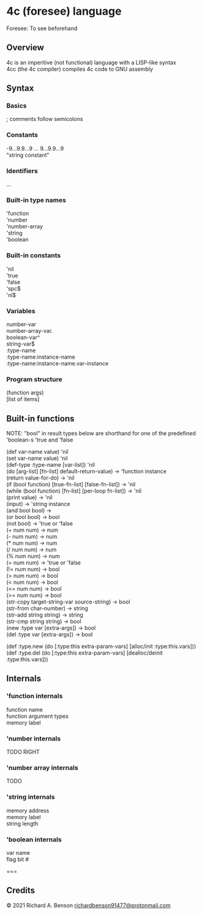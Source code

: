 4c (foresee) language
=======================
Foresee: To see beforehand

## Overview
4c is an imperitive (not functional) language with a LISP-like syntax  
4cc (the 4c compiler) compiles 4c code to GNU assembly

## Syntax
### Basics
; comments follow semicolons
### Constants
-9...9.9...9 ... 9...9.9...9  
"string constant"
### Identifiers
...  
### Built-in type names
'function  
'number  
'number-array  
'string   
'boolean  
### Built-in constants
'nil  
'true  
'false  
'spc$  
'nl$  
### Variables
number-var  
number-array-var.  
boolean-var^  
string-var$  
:type-name  
:type-name:instance-name  
:type-name:instance-name.var-instance  
### Program structure
(function args)  
[list of items]  

## Built-in functions
NOTE: "bool" in result types below are shorthand for one of the predefined 'boolean-s 'true and 'false  
  
(def var-name value) 'nil  
(set var-name value) 'nil  
(def-type :type-name [var-list]) 'nil  
(do [arg-list] [fn-list] default-return-value) -> 'function instance  
(return value-for-do) -> 'nil  
(if (bool function) [true-fn-list] [false-fn-list]) -> 'nil  
(while (bool function) [fn-list] [per-loop fn-list]) -> 'nil  
(print value) -> 'nil  
(input) -> 'string instance  
(and bool bool) ->   
(or bool bool) -> bool  
(not bool) -> 'true or 'false  
(+ num num) -> num  
(- num num) -> num  
(* num num) -> num  
(/ num num) -> num  
(% num num) -> num  
(= num num) -> 'true or 'false  
(!= num num) -> bool  
(> num num) -> bool  
(< num num) -> bool  
(<= num num) -> bool  
(>= num num) -> bool  
(str-copy target-string-var source-string) -> bool  
(str-from char-number) -> string  
(str-add string string) -> string  
(str-cmp string string) -> bool  
(new :type var [extra-args]) -> bool  
(del :type var [extra-args]) -> bool  

(def :type.new (do [:type:this extra-param-vars] [alloc/init :type:this.vars]))  
(def :type.del (do [:type:this extra-param-vars] [dealloc/deinit :type:this.vars]))  

## Internals
### 'function internals
function name  
function argument types  
memory label   
### 'number internals
TODO RIGHT  
### 'number array internals
TODO  
### 'string internals
memory address  
memory label  
string length  
### 'boolean internals
var name  
flag bit # 

===
## Credits
  
© 2021 Richard A. Benson <richardbenson91477@protonmail.com><br>

